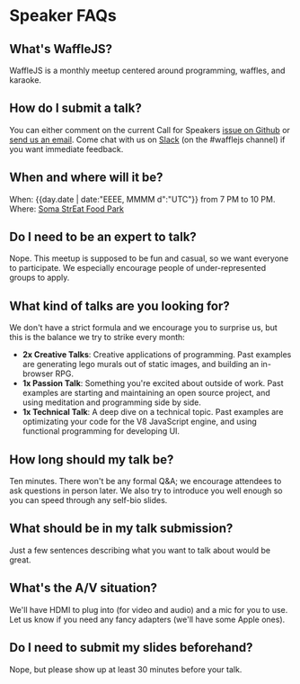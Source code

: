 Speaker FAQs
============
<title>· Speaker FAQs</title>

What's WaffleJS?
----------------
WaffleJS is a monthly meetup centered around programming, waffles, and karaoke.

How do I submit a talk?
-----------------------
You can either comment on the current Call for Speakers [issue on Github][1] or
[send us an email][2]. Come chat with us on [Slack][3] (on the #wafflejs
channel) if you want immediate feedback.

[1]: https://github.com/wafflejs/wafflejs.github.io/issues
[2]: mailto:speakers@wafflejs.com
[3]: http://slack.borojs.com

When and where will it be?
--------------------------
When: {{day.date | date:"EEEE, MMMM d":"UTC"}} from 7 PM to 10 PM.  
Where: [Soma StrEat Food Park][4]

[4]: https://goo.gl/maps/0gkOe

Do I need to be an expert to talk?
----------------------------------
Nope. This meetup is supposed to be fun and casual, so we want everyone to
participate. We especially encourage people of under-represented groups to
apply.

What kind of talks are you looking for?
---------------------------------------
We don't have a strict formula and we encourage you to surprise us, but this is
the balance we try to strike every month:

* **2x Creative Talks**: Creative applications of programming. Past examples
  are generating lego murals out of static images, and building an in-browser
  RPG.
* **1x Passion Talk**: Something you're excited about outside of work.  Past
  examples are starting and maintaining an open source project, and using
  meditation and programming side by side.
* **1x Technical Talk**: A deep dive on a technical topic. Past examples are
  optimizating your code for the V8 JavaScript engine, and using functional
  programming for developing UI.

How long should my talk be?
---------------------------
Ten minutes. There won't be any formal Q&A; we encourage attendees to ask
questions in person later. We also try to introduce you well enough so you can
speed through any self-bio slides.

What should be in my talk submission?
-------------------------------------
Just a few sentences describing what you want to talk about would be great.

What's the A/V situation?
-------------------------
We'll have HDMI to plug into (for video and audio) and a mic for you to use.
Let us know if you need any fancy adapters (we'll have some Apple ones).

Do I need to submit my slides beforehand?
-----------------------------------------
Nope, but please show up at least 30 minutes before your talk.
